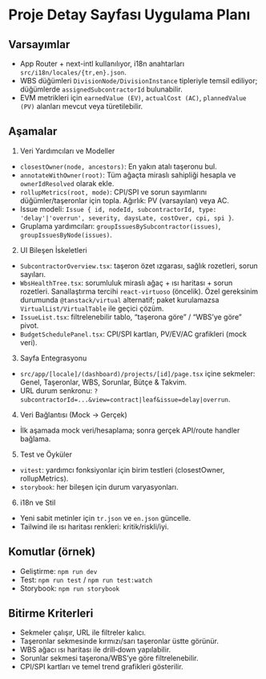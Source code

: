 # Proje Detay Sayfası Uygulama Planı

## Varsayımlar
- App Router + next-intl kullanılıyor, i18n anahtarları `src/i18n/locales/{tr,en}.json`.
- WBS düğümleri `DivisionNode/DivisionInstance` tipleriyle temsil ediliyor; düğümlerde `assignedSubcontractorId` bulunabilir.
- EVM metrikleri için `earnedValue (EV)`, `actualCost (AC)`, `plannedValue (PV)` alanları mevcut veya türetilebilir.

## Aşamalar

1) Veri Yardımcıları ve Modeller
- `closestOwner(node, ancestors)`: En yakın atalı taşeronu bul.
- `annotateWithOwner(root)`: Tüm ağaçta miraslı sahipliği hesapla ve `ownerIdResolved` olarak ekle.
- `rollupMetrics(root, mode)`: CPI/SPI ve sorun sayımlarını düğümler/taşeronlar için topla. Ağırlık: PV (varsayılan) veya AC.
- Issue modeli: `Issue { id, nodeId, subcontractorId, type: 'delay'|'overrun', severity, daysLate, costOver, cpi, spi }`.
- Gruplama yardımcıları: `groupIssuesBySubcontractor(issues)`, `groupIssuesByNode(issues)`.

2) UI Bileşen İskeletleri
- `SubcontractorOverview.tsx`: taşeron özet ızgarası, sağlık rozetleri, sorun sayıları.
- `WbsHealthTree.tsx`: sorumluluk miraslı ağaç + ısı haritası + sorun rozetleri. Sanallaştırma tercihi `react-virtuoso` (öncelik). Özel gereksinim durumunda `@tanstack/virtual` alternatif; paket kurulamazsa `VirtualList/VirtualTable` ile geçici çözüm.
- `IssueList.tsx`: filtrelenebilir tablo, “taşerona göre” / “WBS’ye göre” pivot.
- `BudgetSchedulePanel.tsx`: CPI/SPI kartları, PV/EV/AC grafikleri (mock veri).

3) Sayfa Entegrasyonu
- `src/app/[locale]/(dashboard)/projects/[id]/page.tsx` içine sekmeler: Genel, Taşeronlar, WBS, Sorunlar, Bütçe & Takvim.
- URL durum senkronu: `?subcontractorId=...&view=contract|leaf&issue=delay|overrun`.

4) Veri Bağlantısı (Mock → Gerçek)
- İlk aşamada mock veri/hesaplama; sonra gerçek API/route handler bağlama.

5) Test ve Öyküler
- `vitest`: yardımcı fonksiyonlar için birim testleri (closestOwner, rollupMetrics).
- `storybook`: her bileşen için durum varyasyonları.

6) i18n ve Stil
- Yeni sabit metinler için `tr.json` ve `en.json` güncelle.
- Tailwind ile ısı haritası renkleri: kritik/riskli/iyi.

## Komutlar (örnek)
- Geliştirme: `npm run dev`
- Test: `npm run test` / `npm run test:watch`
- Storybook: `npm run storybook`

## Bitirme Kriterleri
- Sekmeler çalışır, URL ile filtreler kalıcı.
- Taşeronlar sekmesinde kırmızı/sarı taşeronlar üstte görünür.
- WBS ağacı ısı haritası ile drill‑down yapılabilir.
- Sorunlar sekmesi taşerona/WBS’ye göre filtrelenebilir.
- CPI/SPI kartları ve temel trend grafikleri gösterilir.
